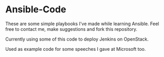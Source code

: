 # Ansible-Code

These are some simple playbooks I've made while learning Ansible.
Feel free to contact me, make suggestions and fork this repository.

Currently using some of this code to deploy Jenkins on OpenStack.

Used as example code for some speeches I gave at Microsoft too.
